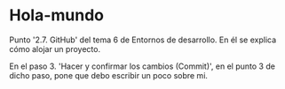 # Hola-mundo

Punto '2.7. GitHub' del tema 6 de Entornos de desarrollo. En él se explica cómo alojar un proyecto.

En el paso 3. 'Hacer y confirmar los cambios (Commit)', en el punto 3 de dicho paso, pone que debo escribir un poco sobre mi.

